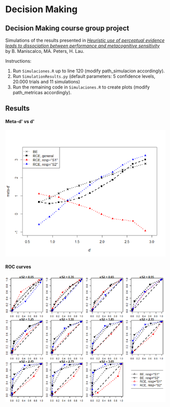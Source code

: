 # Decision Making
Decision Making course group project
-------------------------
Simulations of the results presented in [*Heuristic use of perceptual evidence leads to dissociation between performance and metacognitive sensitivity*](https://pubmed.ncbi.nlm.nih.gov/26791233/) by B. Maniscalco, MA. Peters, H. Lau.

Instructions:
  1. Run ```Simulaciones.R``` up to line 120 (modify path_simulacion accordingly).
  2. Run ```SimulationResults.py``` (default parameters: 5 confidence levels, 20.000 trials and 11 simulations)
  3. Run the remaining code in ```Simulaciones.R``` to create plots (modify path_metricas accordingly).

## Results
#### Meta-d' vs d'
![Meta dp vs dp](Figuras/meta_dp_vs_dp.png?raw=true "Meta d' vs. d'")
#### ROC curves
![ROC curves](Figuras/curvas_roc_tipo_2.png?raw=true "ROC curves")
